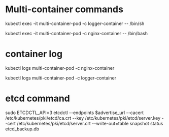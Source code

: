 # Multi-container commands
kubectl exec -it multi-container-pod -c logger-container -- /bin/sh

kubectl exec -it multi-container-pod -c nginx-container -- /bin/bash

# container log
kubectl logs multi-container-pod -c nginx-container

kubectl logs multi-container-pod -c logger-container

# etcd command

sudo ETCDCTL_API=3 etcdctl --endpoints $advertise_url --cacert /etc/kubernetes/pki/etcd/ca.crt --key /etc/kubernetes/pki/etcd/server.key --cert /etc/kubernetes/pki/etcd/server.crt --write-out=table snapshot status etcd_backup.db
